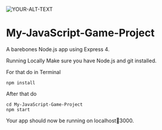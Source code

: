 <picture>
 <source media="(prefers-color-scheme: dark)" srcset="YOUR-DARKMODE-IMAGE">
 <source media="(prefers-color-scheme: light)" srcset="YOUR-LIGHTMODE-IMAGE">
 <img alt="YOUR-ALT-TEXT" src="YOUR-DEFAULT-IMAGE">
</picture>


# My-JavaScript-Game-Project

A barebones Node.js app using Express 4.

Running Locally
Make sure you have Node.js and git installed.

For that do in Terminal
```
npm install
```

After that do
```git clone [git@github.com:heroku/node-js-sample.git # or clone your own for](https://github.com/Bus-Station/My-JavaScript-Game-Project.git)k
cd My-JavaScript-Game-Project
npm start
```

Your app should now be running on localhost🔢3000.
